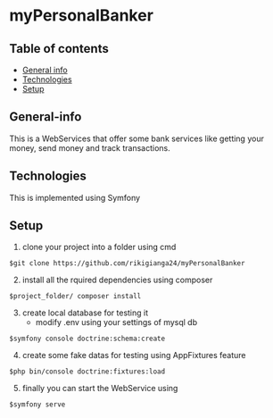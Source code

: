 # myPersonalBanker
## Table of contents
* [General info](#general-info)
* [Technologies](#technologies)
* [Setup](#setup)
## General-info
This is a WebServices that offer some bank services like getting your money, send money and track transactions.

## Technologies
This is implemented using Symfony

## Setup
1) clone your project into a folder using cmd
```
$git clone https://github.com/rikigianga24/myPersonalBanker
```

2) install all the rquired dependencies using composer
```
$project_folder/ composer install
```

3) create local database for testing it
   - modify .env using your settings of mysql db
 ```
$symfony console doctrine:schema:create
```

4) create some fake datas for testing using AppFixtures feature
```
$php bin/console doctrine:fixtures:load
```
5) finally you can start the WebService using 
```
$symfony serve
```
